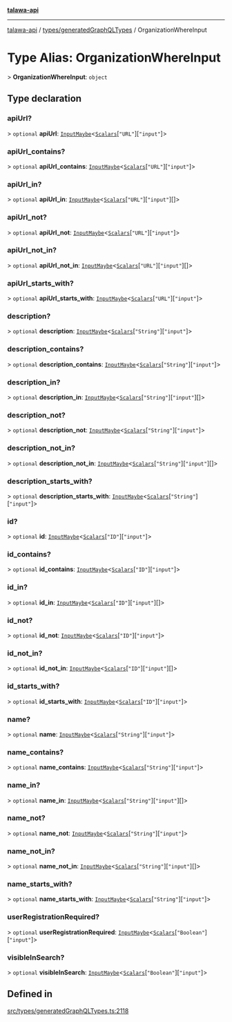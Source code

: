 [**talawa-api**](../../../README.md)

***

[talawa-api](../../../modules.md) / [types/generatedGraphQLTypes](../README.md) / OrganizationWhereInput

# Type Alias: OrganizationWhereInput

\> **OrganizationWhereInput**: `object`

## Type declaration

### apiUrl?

\> `optional` **apiUrl**: [`InputMaybe`](InputMaybe.md)\<[`Scalars`](Scalars.md)\[`"URL"`\]\[`"input"`\]\>

### apiUrl\_contains?

\> `optional` **apiUrl\_contains**: [`InputMaybe`](InputMaybe.md)\<[`Scalars`](Scalars.md)\[`"URL"`\]\[`"input"`\]\>

### apiUrl\_in?

\> `optional` **apiUrl\_in**: [`InputMaybe`](InputMaybe.md)\<[`Scalars`](Scalars.md)\[`"URL"`\]\[`"input"`\][]\>

### apiUrl\_not?

\> `optional` **apiUrl\_not**: [`InputMaybe`](InputMaybe.md)\<[`Scalars`](Scalars.md)\[`"URL"`\]\[`"input"`\]\>

### apiUrl\_not\_in?

\> `optional` **apiUrl\_not\_in**: [`InputMaybe`](InputMaybe.md)\<[`Scalars`](Scalars.md)\[`"URL"`\]\[`"input"`\][]\>

### apiUrl\_starts\_with?

\> `optional` **apiUrl\_starts\_with**: [`InputMaybe`](InputMaybe.md)\<[`Scalars`](Scalars.md)\[`"URL"`\]\[`"input"`\]\>

### description?

\> `optional` **description**: [`InputMaybe`](InputMaybe.md)\<[`Scalars`](Scalars.md)\[`"String"`\]\[`"input"`\]\>

### description\_contains?

\> `optional` **description\_contains**: [`InputMaybe`](InputMaybe.md)\<[`Scalars`](Scalars.md)\[`"String"`\]\[`"input"`\]\>

### description\_in?

\> `optional` **description\_in**: [`InputMaybe`](InputMaybe.md)\<[`Scalars`](Scalars.md)\[`"String"`\]\[`"input"`\][]\>

### description\_not?

\> `optional` **description\_not**: [`InputMaybe`](InputMaybe.md)\<[`Scalars`](Scalars.md)\[`"String"`\]\[`"input"`\]\>

### description\_not\_in?

\> `optional` **description\_not\_in**: [`InputMaybe`](InputMaybe.md)\<[`Scalars`](Scalars.md)\[`"String"`\]\[`"input"`\][]\>

### description\_starts\_with?

\> `optional` **description\_starts\_with**: [`InputMaybe`](InputMaybe.md)\<[`Scalars`](Scalars.md)\[`"String"`\]\[`"input"`\]\>

### id?

\> `optional` **id**: [`InputMaybe`](InputMaybe.md)\<[`Scalars`](Scalars.md)\[`"ID"`\]\[`"input"`\]\>

### id\_contains?

\> `optional` **id\_contains**: [`InputMaybe`](InputMaybe.md)\<[`Scalars`](Scalars.md)\[`"ID"`\]\[`"input"`\]\>

### id\_in?

\> `optional` **id\_in**: [`InputMaybe`](InputMaybe.md)\<[`Scalars`](Scalars.md)\[`"ID"`\]\[`"input"`\][]\>

### id\_not?

\> `optional` **id\_not**: [`InputMaybe`](InputMaybe.md)\<[`Scalars`](Scalars.md)\[`"ID"`\]\[`"input"`\]\>

### id\_not\_in?

\> `optional` **id\_not\_in**: [`InputMaybe`](InputMaybe.md)\<[`Scalars`](Scalars.md)\[`"ID"`\]\[`"input"`\][]\>

### id\_starts\_with?

\> `optional` **id\_starts\_with**: [`InputMaybe`](InputMaybe.md)\<[`Scalars`](Scalars.md)\[`"ID"`\]\[`"input"`\]\>

### name?

\> `optional` **name**: [`InputMaybe`](InputMaybe.md)\<[`Scalars`](Scalars.md)\[`"String"`\]\[`"input"`\]\>

### name\_contains?

\> `optional` **name\_contains**: [`InputMaybe`](InputMaybe.md)\<[`Scalars`](Scalars.md)\[`"String"`\]\[`"input"`\]\>

### name\_in?

\> `optional` **name\_in**: [`InputMaybe`](InputMaybe.md)\<[`Scalars`](Scalars.md)\[`"String"`\]\[`"input"`\][]\>

### name\_not?

\> `optional` **name\_not**: [`InputMaybe`](InputMaybe.md)\<[`Scalars`](Scalars.md)\[`"String"`\]\[`"input"`\]\>

### name\_not\_in?

\> `optional` **name\_not\_in**: [`InputMaybe`](InputMaybe.md)\<[`Scalars`](Scalars.md)\[`"String"`\]\[`"input"`\][]\>

### name\_starts\_with?

\> `optional` **name\_starts\_with**: [`InputMaybe`](InputMaybe.md)\<[`Scalars`](Scalars.md)\[`"String"`\]\[`"input"`\]\>

### userRegistrationRequired?

\> `optional` **userRegistrationRequired**: [`InputMaybe`](InputMaybe.md)\<[`Scalars`](Scalars.md)\[`"Boolean"`\]\[`"input"`\]\>

### visibleInSearch?

\> `optional` **visibleInSearch**: [`InputMaybe`](InputMaybe.md)\<[`Scalars`](Scalars.md)\[`"Boolean"`\]\[`"input"`\]\>

## Defined in

[src/types/generatedGraphQLTypes.ts:2118](https://github.com/PalisadoesFoundation/talawa-api/blob/4b5c74fd36bcfc2e36f3a06b67d517e865c188be/src/types/generatedGraphQLTypes.ts#L2118)

